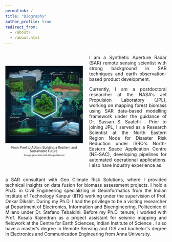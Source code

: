```yaml
---
permalink: /
title: "Biography"
author_profile: true
redirect_from: 
  - /about/
  - /about.html
---
```


<div style="display: flex; align-items: center; gap: 20px;">
  <div style="flex: 1;">
    <img src="images/gemini_1.jpg" alt="My Image" style="max-width: 100%; height: auto;">
    <figcaption style="font-size: 0.7em; text-align: center; margin-top: 0.5em;">
      From Pixel to Action: Building a Resilient and Sustainable Future.<br>
    </figcaption>
    <figcaption style="font-size: 0.5em; text-align: center; margin-top: 0.5em;">
      (Image generated with Google Gemini)
    </figcaption>
  </div>
  <div style="flex: 1; text-align: justify;">
    <p>I am a Synthetic Aperture Radar (SAR) remote sensing scientist with strong background in SAR techniques and earth observation-based product development. </p>
    <p>
      Currently, I am a postdoctoral researcher at the NASA's Jet Propulsion Laboratory (JPL), working on mapping forest biomass using SAR data-based modelling framework under the guidance of Dr. Sassan S. Saatchi . Prior to joining JPL, I served as a Research Scientist at the North Eastern Region Node for Disaster Risk Reduction under ISRO's North-Eastern Space Application Centre (NE-SAC), developing pipelines for automated operational applications. I also have industry experience as
    </p>
  </div>
</div>

<p style="text-align: justify;">
a SAR consultant with Geo Climate Risk Solutions, where I provided technical insights on data fusion for biomass assessment projects. I hold a Ph.D. in Civil Engineering specializing in Geoinformatics from the Indian Institute of Technology Kanpur (IITK) working under the supervision of Prof. Onkar Dikshit. During my Ph.D. I had the privilege to be a visiting researcher at Department of Electronics, Information and Bioengineering, Politecnico di Milano under Dr. Stefano Tebaldini. Before my Ph.D. tenure, I worked with Prof. Kusala Rajendran as a project assistant for seismic mapping and fieldwork at the Centre for Earth Sciences, Indian Institute of Science . I also have a  master’s degree in Remote Sensing and GIS and bachelor's degree in Electronics and Communication Engineering from Anna University.
</p>